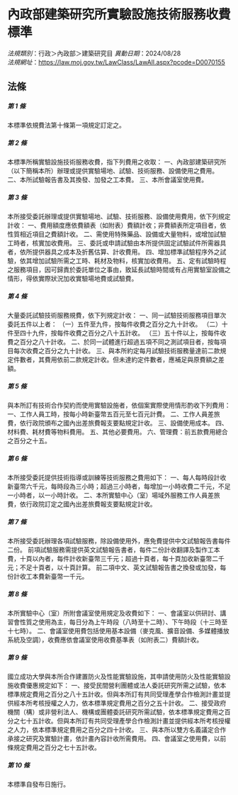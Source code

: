 # 內政部建築研究所實驗設施技術服務收費標準

*法規類別*：行政＞內政部＞建築研究目
*異動日期*：2024/08/28  
*法規網址*：https://law.moj.gov.tw/LawClass/LawAll.aspx?pcode=D0070155



## 法條
##### 第 1 條
本標準依規費法第十條第一項規定訂定之。

##### 第 2 條
本標準所稱實驗設施技術服務收費，指下列費用之收取：
一、內政部建築研究所（以下簡稱本所）辦理或提供實驗場地、試驗、技術服務、設備使用之費用。
二、本所試驗報告書及其換發、加發之工本費。
三、本所會議室使用費。

##### 第 3 條
本所接受委託辦理或提供實驗場地、試驗、技術服務、設備使用費用，依下列規定計收：
一、費用額度應依費額表（如附表）費額計收；非費額表所定項目者，依性質相近項目之費額計收。
二、需使用特殊藥品、設備或大量物料，或增加試驗工時者，核實加收費用。
三、委託或申請試驗由本所提供固定試驗試件所需器具者，依所提供器具之成本及折舊估算、計收費用。
四、增加標準試驗程序外之試驗，依其增加試驗所需之工時、耗材及物料，核實加收費用。
五、定有試驗時程之服務項目，因可歸責於委託單位之事由，致延長試驗時間或有占用實驗室設備之情形，得依實際狀況加收實驗場地費或試驗費。

##### 第 4 條
大量委託試驗技術服務規費，依下列規定計收：
一、同一試驗技術服務項目單次委託五件以上者：
（一）五件至九件，按每件收費之百分之九十計收。
（二）十件至四十九件，按每件收費之百分之八十五計收。
（三）五十件以上，按每件收費之百分之八十計收。
二、於同一試體進行超過五項不同之測試項目者，按每項目每次收費之百分之九十計收。
三、與本所約定每月試驗技術服務量達前二款規定件數者，其費用依前二款規定計收。但未達約定件數者，應補足與原費額之差額。

##### 第 5 條
與本所訂有技術合作契約而使用實驗設施者，依個案實際使用情形酌收下列費用：
一、工作人員工時，按每小時新臺幣五百元至七百元計費。
二、工作人員差旅費，依行政院頒布之國內出差旅費報支要點規定計收。
三、設備使用成本。
四、材料費、耗材費等物料費用。
五、其他必要費用。
六、管理費：前五款費用總合之百分之十五。

##### 第 6 條
本所接受委託提供技術指導或訓練等技術服務之費用如下：
一、每人每時段計收新臺幣六千元，每時段為三小時；超過三小時者，每增加一小時收費二千元，不足一小時者，以一小時計收。
二、本所實驗中心（室）場域外服務工作人員差旅費，依行政院訂定之國內出差旅費報支要點規定計收。

##### 第 7 條
本所接受委託辦理各項試驗服務，除設備使用外，應免費提供中文試驗報告書每件二份。
前項試驗服務需提供英文試驗報告書者，每件二份計收翻譯及製作工本費，十頁以內者，每件計收新臺幣三千元；超過十頁者，每十頁加收新臺幣二千元；不足十頁者，以十頁計算。
前二項中文、英文試驗報告書之換發或加發，每份計收工本費新臺幣一千元。

##### 第 8 條
本所實驗中心（室）所附會議室使用規定及收費如下：
一、會議室以供研討、講習會性質之使用為主，每日分為上午時段（八時至十二時）、下午時段（十三時至十七時）。
二、會議室使用費包括使用基本設備（麥克風、擴音設備、多媒體播放系統及空調），收費應依會議室使用收費基準表（如附表二）費額計收。

##### 第 9 條
國立成功大學與本所合作建置防火及性能實驗設施，其申請使用防火及性能實驗設施收費優惠規定如下：
一、接受民間營利團體或法人委託研究所需之試驗，依本標準規定費用之百分之八十五計收。但與本所訂有共同受理產學合作檢測計畫並提供經本所考核授權之人力，依本標準規定費用之百分之五十計收。
二、接受政府機關（構）或非營利法人、機構或團體委託研究所需試驗，依本標準規定費用之百分之七十五計收。但與本所訂有共同受理產學合作檢測計畫並提供經本所考核授權之人力，依本標準規定費用之百分之四十計收。
三、與本所以雙方名義議定合作承接之研究及實驗計畫，依計畫內容計收所需費用。
四、會議室之使用費，以前條規定費用之百分之七十五計收。

##### 第 10 條
本標準自發布日施行。


